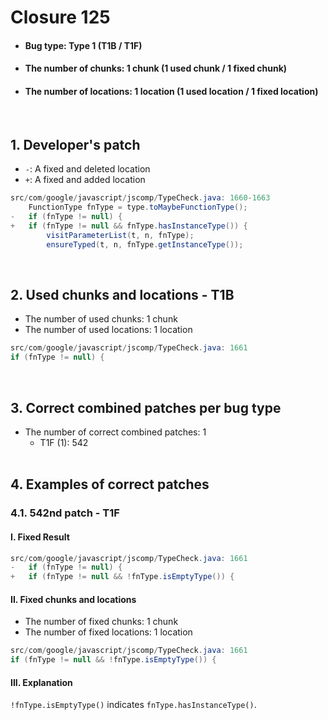 # Closure 125
* <h4>Bug type: Type 1 (T1B / T1F)</h4>
* <h4>The number of chunks: 1 chunk (1 used chunk / 1 fixed chunk)</h4>
* <h4>The number of locations: 1 location (1 used location / 1 fixed location)</h4>
<br>

## 1. Developer's patch
* `-`: A fixed and deleted location
* `+`: A fixed and added location
```java
src/com/google/javascript/jscomp/TypeCheck.java: 1660-1663
    FunctionType fnType = type.toMaybeFunctionType();
-   if (fnType != null) {
+   if (fnType != null && fnType.hasInstanceType()) {
        visitParameterList(t, n, fnType);
        ensureTyped(t, n, fnType.getInstanceType());
```
<br>

## 2. Used chunks and locations - T1B
* The number of used chunks: 1 chunk
* The number of used locations: 1 location
```java
src/com/google/javascript/jscomp/TypeCheck.java: 1661
if (fnType != null) {
```
<br>

## 3. Correct combined patches per bug type
* The number of correct combined patches: 1
    * T1F (1): 542
<br><br>

## 4. Examples of correct patches
### 4.1. 542nd patch - T1F
#### I. Fixed Result
```java
src/com/google/javascript/jscomp/TypeCheck.java: 1661
-   if (fnType != null) {
+   if (fnType != null && !fnType.isEmptyType()) {
```

#### II. Fixed chunks and locations
* The number of fixed chunks: 1 chunk
* The number of fixed locations: 1 location
```java
src/com/google/javascript/jscomp/TypeCheck.java: 1661
if (fnType != null && !fnType.isEmptyType()) {
```

#### III. Explanation
```!fnType.isEmptyType()``` indicates ```fnType.hasInstanceType()```.
<br><br>